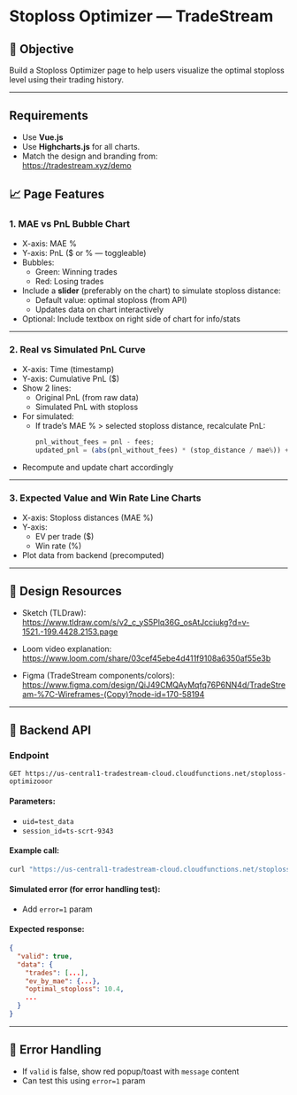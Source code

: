 # Stoploss Optimizer — TradeStream

## 🎯 Objective

Build a Stoploss Optimizer page to help users visualize the optimal stoploss level using their trading history.

---

## Requirements

- Use **Vue.js**
- Use **Highcharts.js** for all charts.
- Match the design and branding from:  
  https://tradestream.xyz/demo

## 📈 Page Features

### 1. MAE vs PnL Bubble Chart

- X-axis: MAE %
- Y-axis: PnL ($ or % — toggleable)
- Bubbles:
  - Green: Winning trades
  - Red: Losing trades
- Include a **slider** (preferably on the chart) to simulate stoploss distance:
  - Default value: optimal stoploss (from API)
  - Updates data on chart interactively
- Optional: Include textbox on right side of chart for info/stats

---

### 2. Real vs Simulated PnL Curve

- X-axis: Time (timestamp)
- Y-axis: Cumulative PnL ($)
- Show 2 lines:
  - Original PnL (from raw data)
  - Simulated PnL with stoploss
- For simulated:
  - If trade’s MAE % > selected stoploss distance, recalculate PnL:
    ```js
    pnl_without_fees = pnl - fees;
    updated_pnl = (abs(pnl_without_fees) * (stop_distance / mae%)) + fees;
    ```
- Recompute and update chart accordingly

---

### 3. Expected Value and Win Rate Line Charts

- X-axis: Stoploss distances (MAE %)
- Y-axis:
  - EV per trade ($)
  - Win rate (%)
- Plot data from backend (precomputed)

---

## 🎨 Design Resources

- Sketch (TLDraw):  
  https://www.tldraw.com/s/v2_c_yS5Plq36G_osAtJcciukg?d=v-1521.-199.4428.2153.page

- Loom video explanation:  
  https://www.loom.com/share/03cef45ebe4d411f9108a6350af55e3b

- Figma (TradeStream components/colors):  
  https://www.figma.com/design/QiJ49CMQAyMqfq76P6NN4d/TradeStream-%7C-Wireframes-(Copy)?node-id=170-58194

---

## 🔌 Backend API

### Endpoint

```http
GET https://us-central1-tradestream-cloud.cloudfunctions.net/stoploss-optimizooor
```

#### Parameters:

- `uid=test_data`
- `session_id=ts-scrt-9343`

#### Example call:

```bash
curl "https://us-central1-tradestream-cloud.cloudfunctions.net/stoploss-optimizooor?uid=test_data&session_id=ts-scrt-9343"
```

#### Simulated error (for error handling test):

- Add `error=1` param

#### Expected response:

```json
{
  "valid": true,
  "data": {
    "trades": [...],
    "ev_by_mae": {...},
    "optimal_stoploss": 10.4,
    ...
  }
}
```

---

## 🛑 Error Handling

- If `valid` is false, show red popup/toast with `message` content
- Can test this using `error=1` param
